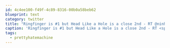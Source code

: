 ```yaml
---
id: 4c4ee100-f49f-4c89-8316-00b0a58beb62
blueprint: text
category: twitter
title: "Ringfinger is #1 but Head Like a Hole is a close 2nd - RT @ninhotline What is everyone's favorite song from #prettyhatemachine?"
caption: 'Ringfinger is #1 but Head Like a Hole is a close 2nd - RT <span class="username username_linked">@<a href="https://twitter.com/ninhotline" title="The NIИ Hotline">ninhotline</a></span> What is everyone''s favorite song from <span class="hashtag hashtag_local">#<a href="http://tweettemp.darylchymko.ca/?tag=prettyhatemachine">prettyhatemachine</a>?'
tags:
  - prettyhatemachine
---
```

